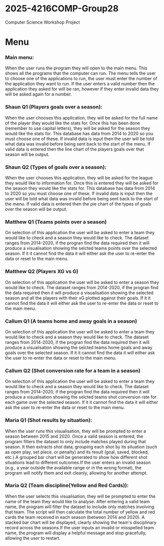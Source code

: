 # 2025-4216COMP-Group28
Computer Science Workshop Project 

# Menu
### Main menu:
When the user runs the program they will open to the main menu. This shows all the programs that the computer can run. The menu tells the user to choose one of the applications to run, the user must enter the number of the application they want to run. If the user enters a valid number then the application they asked for will be ran, however if they enter invalid data they will be asked again for a number. 

### Shaun Q1 (Players goals over a season):
When the user chooses this application, they will be asked for the full name of the player they would like the stats for. Once this has been done (remember to use capital letters), they will be asked for the season they would like the stats for. This database has data from 2014 to 2020 so you must choose one of these. If invalid data is input then the user will be told what data was invalid before being sent back to the start of the menu. If valid data is entered then the line chart of the players goals over that season will be output.

### Shaun Q2 (Types of goals over a season):
When the user chooses this application, they will be asked for the league they would like to information for. Once this is entered they will be asked for the season they would like the stats for. This database has data from 2014 to 2020 so you must choose one of these. If invalid data is input then the user will be told what data was invalid before being sent back to the start of the menu. If valid data is entered then the pie chart of the types of goals over the season will be output.

### Matthew Q1 (Teams points over a season)
On selection of this application the user will be asked to enter a team they would like to check and a season they would like to check. The dataset ranges from 2014-2020, if the progran find the data required then it will produce a visualisation showing the selcted teams points over the selected season. If it it cannot find the data it will either ask the user to re-enter the data or reset to the main menu.

### Matthew Q2 (Players XG vs G)
On selection of this application the user will be asked to enter a season they would like to check. The dataset ranges from 2014-2020, if the progran find the data required then it will produce a visualisation showing the selected season and all the players with their xG plotted against their goals. If it it cannot find the data it will either ask the user to re-enter the data or reset to the main menu.

### Callum Q1 (A teams home and away goals in a season)
On selection of this application the user will be asked to enter a team they would like to check and a season they would like to check. The dataset ranges from 2014-2020, if the progran find the data required then it will produce a visualisation showing the selcted teams home goals and away goals over the selected season. If it it cannot find the data it will either ask the user to re-enter the data or reset to the main menu.

### Callum Q2 (Shot conversion rate for a team in a season)
On selection of this application the user will be asked to enter a team they would like to check and a season they would like to check. The dataset ranges from 2014-2020, if the progran find the data required then it will produce a visualisation showing the selcted teams shot conversion rate for each game over the selected season. If it it cannot find the data it will either ask the user to re-enter the data or reset to the main menu.

### Maria Q1 (Shot results by situation):
When the user runs this visualisation, they will be prompted to enter a season between 2015 and 2020.
Once a valid season is entered, the program filters the dataset to only include matches played during that season.
It then extracts shot data, grouping each shot by its situation (such as open play, set piece, or penalty) and its result (goal, saved, blocked, etc.).A grouped bar chart will be generated to show how different shot situations lead to different outcomes.If the user enters an invalid season (e.g., a year outside the available range or in the wrong format), the program will notify them and exit cleanly, allowing for another attempt.

### Maria Q2 (Team discipline(Yellow and Red Cards)):
When the user selects this visualisation, they will be prompted to enter the name of the team they would like to analyse. After entering a valid team name, the program will filter the dataset to include only matches involving that team. The script will then calculate the total number of yellow and red cards the team received in each season (between 2014 and 2020). A stacked bar chart will be displayed, clearly showing the team's disciplinary record across the seasons.If the user inputs an invalid or misspelled team name, the program will display a helpful message and stop gracefully, allowing the user to restart.


